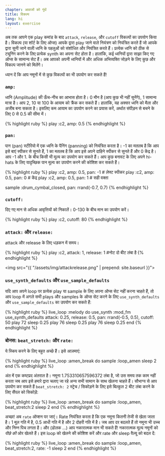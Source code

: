 ```yaml
---
chapter: आवाजों को गूंथें
title: विकल्प
lang: hi
layout: exercise
---
```


अब तक आपने एक play कमांड के बाद `attack`, `release`, और `cutoff` विकल्पों का उपयोग किया है। विकल्प (या शॉर्ट के लिए ऑप्स) आपके द्वारा play जाने वाले नियंत्रण को नियंत्रित करते हैं जो आपके द्वारा सुनी जाने वाली ध्वनि के पहलुओं को संशोधित और नियंत्रित करते हैं। प्रत्येक ध्वनि को ठीक से ट्यूनिंग करने के लिए प्रत्येक synth का अपना सेट होता है। हालांकि, कई ध्वनियों द्वारा साझा किए गए ऑप्स के सामान्य सेट हैं। अब आपको अपनी ध्वनियों में और अधिक अभिव्यक्ति जोड़ने के लिए कुछ और विकल्प जानने को मिलेंगे।

ध्यान दें कि आप नमूनों में से कुछ विकल्पों का भी उपयोग कर सकते हैं!

### `amp:`

ध्वनि (Amplitude) की ऊँच-नीच का आभास होता है। 0 मौन है (आप कुछ भी नहीं सुनेंगे), 1 सामान्य मात्रा है। आप 2, 10 या 100 के आयाम को क्रैंक कर सकते हैं। हालांकि, यह अक्सर ध्वनि को मैला और अजीब बना सकता है। इसलिए कम आयाम का उपयोग करने का प्रयास करें, अर्थात संपीड़न से बचने के लिए 0 से 0.5 की सीमा में। 

{% highlight ruby %}
play :c2, amp: 0.5
{% endhighlight %}

### `pan:`

पान (pan) स्टीरियो में एक ध्वनि के पैनिंग (panning) को नियंत्रित करता है। -1 का मतलब है कि आप इसे बाएं स्पीकर से सुनते हैं, 1 का मतलब है कि आप इसे अपने दाहिने स्पीकर से सुनते हैं और 0 केंद्र है। आप -1 और 1. के बीच किसी भी मूल्य का उपयोग कर सकते हैं। आप कुछ बनावट के लिए अपने hi-hats के लिए यादृच्छिक पान मूल्य का उपयोग करने की कोशिश कर सकते हैं।

{% highlight ruby %}
play :c2, amp: 0.5, pan: -1 # लेफ्ट स्पीकर
play :c2, amp: 0.5, pan: 0 # केंद्र
play :c2, amp: 0.5, pan: 1 # सही वक्ता

sample :drum_cymbal_closed, pan: rrand(-0.7, 0.7)
{% endhighlight %}

### `cutoff:`

दिए गए मान से अधिक आवृत्तियों को निकालें। 0-130 के बीच मान का उपयोग करें।

{% highlight ruby %}
play :c2, cutoff: 80
{% endhighlight %}

### `attack:` और `release:`

attack और release के लिए धड़कन में समय।  

{% highlight ruby %}
play :c2, attack: 1, release: 1 #नोट दो बीट लंबा है
{% endhighlight %}

<img src="{{ "/assets/img/attackrelease.png" | prepend: site.baseurl }}">

### `use_synth_defaults` और `use_sample_defaults`

यदि आप अपने loop पर प्रत्येक play या sample के लिए अपना ऑप्स सेट नहीं करना चाहते हैं, तो आप loop में अगले सभी plays और samples के ऑप्स सेट करने के लिए  `use_synth_defaults` और `use_sample_defaults` का उपयोग कर सकते हैं:

{% highlight ruby %}
live_loop :melody do
  use_synth :mod_fm
  use_synth_defaults attack: 0.25, release: 0.5, pan: rrand(-0.5, 0.5), cutoff: 50
  play 72
  sleep 0.25
  play 76
  sleep 0.25
  play 76
  sleep 0.25
end
{% endhighlight %}

### बोनस: `beat_stretch:` और `rate:`

ये स्किप करने के लिए बहुत अच्छे हैं। इसे आज़माएं:

{% highlight ruby %}
live_loop :amen_break do
  sample :loop_amen
  sleep 2
end 
{% endhighlight %}

अंत में एक कष्टप्रद अंतराल है। नमूना 1.753310657596372 लंबा है, जो उस समय तक काम नहीं करता जब आप इसे हमारे द्वारा चलाए जा रहे अन्य सभी सामान के साथ खेलना चाहते हैं। सौभाग्य से आप उपयोग कर सकते हैं `beat_stretch: 2` स्ट्रेच / सिकोड़ने के लिए इसे बिल्कुल 2 बीट लंबा करने के लिए सैंपल को सिकोड़ें:

{% highlight ruby %}
live_loop :amen_break do
  sample :loop_amen, beat_stretch:2
  sleep 2
end
{% endhighlight %}

अच्छा! अब `rate` ऑप्शन पर जाएं। Rate नियंत्रित करता है कि एक नमूना कितनी तेजी से खेला जाता है। 1 मूल गति में है, 0.5 आधी गति में है और 2 दोहरी गति में है। जब आप दर बदलते हैं तो नमूना भी उच्च और निम्न पिच लगता है। और (ढोलक ...) आप नकारात्मक मान भी सकते हैं! नकारात्मक मूल्य नमूनों को _पीछे की_ ओर खेलते हैं। इस loop को खेलने की कोशिश करें और rate और sleep वैल्यू को बदल दें:

{% highlight ruby %}
live_loop :amen_break do
  sample :loop_amen, beat_stretch:2, rate: -1
  sleep 2
end
{% endhighlight %}

